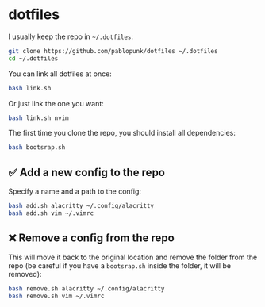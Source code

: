 # dotfiles

I usually keep the repo in `~/.dotfiles`:

```bash
git clone https://github.com/pablopunk/dotfiles ~/.dotfiles
cd ~/.dotfiles
```

You can link all dotfiles at once:

```bash
bash link.sh
```

Or just link the one you want:

```bash
bash link.sh nvim
```

The first time you clone the repo, you should install all dependencies:

```bash
bash bootsrap.sh
```

## ✅ Add a new config to the repo

Specify a name and a path to the config:

```bash
bash add.sh alacritty ~/.config/alacritty
bash add.sh vim ~/.vimrc
```

## ❌ Remove a config from the repo

This will move it back to the original location and remove the folder from the repo (be careful if you have a `bootsrap.sh` inside the folder, it will be removed):

```bash
bash remove.sh alacritty ~/.config/alacritty
bash remove.sh vim ~/.vimrc
```
